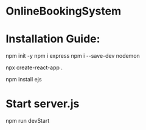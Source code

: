 # OnlineBookingSystem

# Installation Guide:
npm init -y
npm i express
npm i --save-dev nodemon

npx create-react-app .

npm install ejs

# Start server.js
npm run devStart